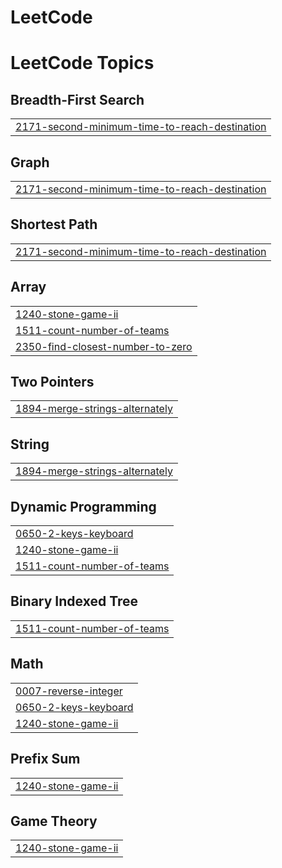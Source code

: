 # LeetCode
<!---LeetCode Topics Start-->
# LeetCode Topics
## Breadth-First Search
|  |
| ------- |
| [2171-second-minimum-time-to-reach-destination](https://github.com/amuif/LeetCode/tree/master/2171-second-minimum-time-to-reach-destination) |
## Graph
|  |
| ------- |
| [2171-second-minimum-time-to-reach-destination](https://github.com/amuif/LeetCode/tree/master/2171-second-minimum-time-to-reach-destination) |
## Shortest Path
|  |
| ------- |
| [2171-second-minimum-time-to-reach-destination](https://github.com/amuif/LeetCode/tree/master/2171-second-minimum-time-to-reach-destination) |
## Array
|  |
| ------- |
| [1240-stone-game-ii](https://github.com/amuif/LeetCode/tree/master/1240-stone-game-ii) |
| [1511-count-number-of-teams](https://github.com/amuif/LeetCode/tree/master/1511-count-number-of-teams) |
| [2350-find-closest-number-to-zero](https://github.com/amuif/LeetCode/tree/master/2350-find-closest-number-to-zero) |
## Two Pointers
|  |
| ------- |
| [1894-merge-strings-alternately](https://github.com/amuif/LeetCode/tree/master/1894-merge-strings-alternately) |
## String
|  |
| ------- |
| [1894-merge-strings-alternately](https://github.com/amuif/LeetCode/tree/master/1894-merge-strings-alternately) |
## Dynamic Programming
|  |
| ------- |
| [0650-2-keys-keyboard](https://github.com/amuif/LeetCode/tree/master/0650-2-keys-keyboard) |
| [1240-stone-game-ii](https://github.com/amuif/LeetCode/tree/master/1240-stone-game-ii) |
| [1511-count-number-of-teams](https://github.com/amuif/LeetCode/tree/master/1511-count-number-of-teams) |
## Binary Indexed Tree
|  |
| ------- |
| [1511-count-number-of-teams](https://github.com/amuif/LeetCode/tree/master/1511-count-number-of-teams) |
## Math
|  |
| ------- |
| [0007-reverse-integer](https://github.com/amuif/LeetCode/tree/master/0007-reverse-integer) |
| [0650-2-keys-keyboard](https://github.com/amuif/LeetCode/tree/master/0650-2-keys-keyboard) |
| [1240-stone-game-ii](https://github.com/amuif/LeetCode/tree/master/1240-stone-game-ii) |
## Prefix Sum
|  |
| ------- |
| [1240-stone-game-ii](https://github.com/amuif/LeetCode/tree/master/1240-stone-game-ii) |
## Game Theory
|  |
| ------- |
| [1240-stone-game-ii](https://github.com/amuif/LeetCode/tree/master/1240-stone-game-ii) |
<!---LeetCode Topics End-->